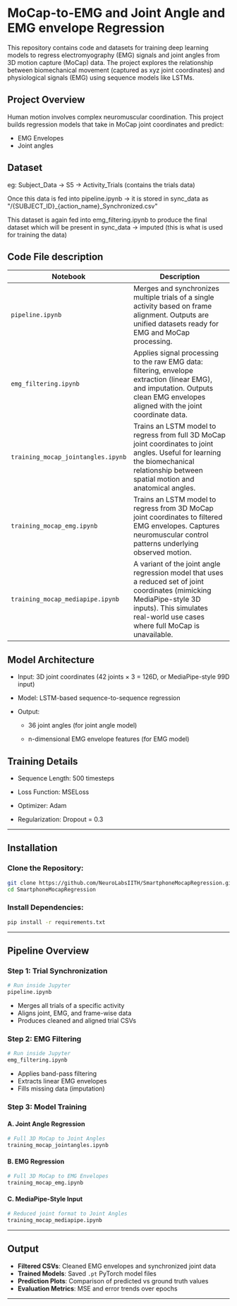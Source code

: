 
# MoCap-to-EMG and Joint Angle and EMG envelope Regression

This repository contains code and datasets for training deep learning models to regress electromyography (EMG) signals and joint angles from 3D motion capture (MoCap) data. The project explores the relationship between biomechanical movement (captured as xyz joint coordinates) and physiological signals (EMG) using sequence models like LSTMs.

## Project Overview

Human motion involves complex neuromuscular coordination. This project builds regression models that take in MoCap joint coordinates and predict:

- EMG Envelopes
- Joint angles

## Dataset

eg: Subject_Data -> S5 -> Activity_Trials (contains the trials data)

Once this data is fed into pipeline.ipynb -> it is stored in sync_data as "/{SUBJECT_ID}_{action_name}_Synchronized.csv"

This dataset is again fed into emg_filtering.ipynb to produce the final dataset which will be present in sync_data -> imputed (this is what is used for training the data)

## Code File description

| Notebook                           | Description                                                                                                                                                                                            |
| ---------------------------------- | ------------------------------------------------------------------------------------------------------------------------------------------------------------------------------------------------------ |
| `pipeline.ipynb`                   | Merges and synchronizes multiple trials of a single activity based on frame alignment. Outputs are unified datasets ready for EMG and MoCap processing.                                                |
| `emg_filtering.ipynb`              | Applies signal processing to the raw EMG data: filtering, envelope extraction (linear EMG), and imputation. Outputs clean EMG envelopes aligned with the joint coordinate data.                        |
| `training_mocap_jointangles.ipynb` | Trains an LSTM model to regress from full 3D MoCap joint coordinates to joint angles. Useful for learning the biomechanical relationship between spatial motion and anatomical angles.                 |
| `training_mocap_emg.ipynb`         | Trains an LSTM model to regress from 3D MoCap joint coordinates to filtered EMG envelopes. Captures neuromuscular control patterns underlying observed motion.                                         |
| `training_mocap_mediapipe.ipynb`   | A variant of the joint angle regression model that uses a reduced set of joint coordinates (mimicking MediaPipe-style 3D inputs). This simulates real-world use cases where full MoCap is unavailable. |


## Model Architecture
- Input: 3D joint coordinates (42 joints × 3 = 126D, or MediaPipe-style 99D input)

- Model: LSTM-based sequence-to-sequence regression

- Output:

    -  36 joint angles (for joint angle model)

    - n-dimensional EMG envelope features (for EMG model)

## Training Details
- Sequence Length: 500 timesteps

- Loss Function: MSELoss

- Optimizer: Adam

- Regularization: Dropout = 0.3

---

##  Installation

### Clone the Repository:

```bash
git clone https://github.com/NeuroLabsIITH/SmartphoneMocapRegression.git
cd SmartphoneMocapRegression
```

### Install Dependencies:

```bash
pip install -r requirements.txt
```
---

##  Pipeline Overview

### Step 1: Trial Synchronization

```bash
# Run inside Jupyter
pipeline.ipynb
```

* Merges all trials of a specific activity
* Aligns joint, EMG, and frame-wise data
* Produces cleaned and aligned trial CSVs

### Step 2: EMG Filtering

```bash
# Run inside Jupyter
emg_filtering.ipynb
```

* Applies band-pass filtering
* Extracts linear EMG envelopes
* Fills missing data (imputation)

### Step 3: Model Training

#### A. Joint Angle Regression

```bash
# Full 3D MoCap to Joint Angles
training_mocap_jointangles.ipynb
```

#### B. EMG Regression

```bash
# Full 3D MoCap to EMG Envelopes
training_mocap_emg.ipynb
```

#### C. MediaPipe-Style Input

```bash
# Reduced joint format to Joint Angles
training_mocap_mediapipe.ipynb
```

---

##  Output

* **Filtered CSVs**: Cleaned EMG envelopes and synchronized joint data
* **Trained Models**: Saved `.pt` PyTorch model files
* **Prediction Plots**: Comparison of predicted vs ground truth values
* **Evaluation Metrics**: MSE and error trends over epochs

---

